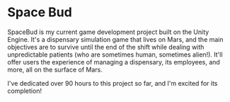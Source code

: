 # Space Bud

SpaceBud is my current game development project built on the Unity Engine. It's a dispensary simulation game that lives on Mars, and the main objectives are to survive until the end of the shift while dealing with unpredictable patients (who are sometimes human, sometimes alien!). It'll offer users the experience of managing a dispensary, its employees, and more, all on the surface of Mars.

I've dedicated over 90 hours to this project so far, and I'm excited for its completion!
